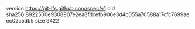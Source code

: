 version https://git-lfs.github.com/spec/v1
oid sha256:8922500e9308907e2ea8fdcefb906e3d4c055a70588a17cfc7699aeec02c5db5
size 9422
